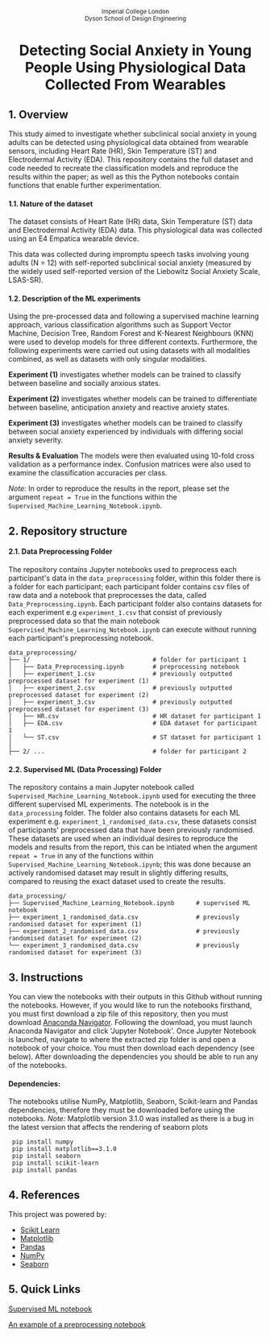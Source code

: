 <p align="center">
	<sub>Imperial College London<br>Dyson School of Design Engineering</sub>
</p>
<h1 align="center">
Detecting Social Anxiety in Young People Using Physiological Data Collected From Wearables
</h1>


## 1. Overview

This study aimed to investigate whether subclinical social anxiety in young adults can be detected using physiological data obtained from wearable sensors, including Heart Rate (HR), Skin Temperature (ST) and Electrodermal Activity (EDA). This repository contains the full dataset and code needed to recreate the classification models and reproduce the results within the paper; as well as this the Python notebooks contain functions that enable further experimentation.

#### 1.1. Nature of the dataset

The dataset consists of Heart Rate (HR) data, Skin Temperature (ST) data and Electrodermal Activity (EDA) data. This physiological data was collected using an E4 Empatica wearable device. 

This data was collected during impromptu speech tasks involving young adults (N = 12) with self-reported subclinical social anxiety (measured by the widely used self-reported version of the Liebowitz Social Anxiety Scale, LSAS-SR). 

#### 1.2. Description of the ML experiments

Using the pre-processed data and following a supervised machine learning approach, various classification algorithms such as Support Vector Machine, Decision Tree, Random Forest and K-Nearest Neighbours (KNN) were used to develop models for three different contexts. Furthermore, the following experiments were carried out using datasets with all modalities combined, as well as datasets with only singular modalities.

__Experiment (1)__ investigates whether models can be trained to classify between baseline and socially anxious states.

__Experiment (2)__ investigates whether models can be trained to differentiate between baseline, anticipation anxiety and reactive anxiety states.

__Experiment (3)__ investigates whether models can be trained to classify between social anxiety experienced by individuals with differing social anxiety severity.

__Results & Evaluation__ The models were then evaluated using 10-fold cross validation as a performance index. Confusion matrices were also used to examine the classification accuracies per class.

_Note:_ In order to reproduce the results in the report, please set the argument `repeat = True` in the functions within the `Supervised_Machine_Learning_Notebook.ipynb`.


## 2. Repository structure

#### 2.1. Data Preprocessing Folder

The repository contains Jupyter notebooks used to preprocess each participant's data in the `data_preprocessing` folder, within this folder there is a folder for each participant; each participant folder contains csv files of raw data and a notebook that preprocesses the data, called `Data_Preprocessing.ipynb`. Each participant folder also contains datasets for each experiment e.g `experiment_1.csv` that consist of previously preprocessed data so that the main notebook `Supervised_Machine_Learning_Notebook.ipynb` can execute without running each participant's preprocessing notebook.

```
data_preprocessing/
├── 1/                                  # folder for participant 1
│   ├── Data_Preprocessing.ipynb        # preprocessing notebook
│   ├── experiment_1.csv                # previously outputted preprocessed dataset for experiment (1)
│   ├── experiment_2.csv                # previously outputted preprocessed dataset for experiment (2)
│   ├── experiment_3.csv                # previously outputted preprocessed dataset for experiment (3)
│   ├── HR.csv                          # HR dataset for participant 1
│   ├── EDA.csv                         # EDA dataset for participant 1
│   └── ST.csv                          # ST dataset for participant 1
│
├── 2/ ...                              # folder for participant 2
```

#### 2.2. Supervised ML (Data Processing) Folder

The repository contains a main Jupyter notebook called `Supervised_Machine_Learning_Notebook.ipynb` used for executing the three different supervised ML experiments. The notebook is in the `data_processing` folder. The folder also contains datasets for each ML experiment e.g. `experiment_1_randomised_data.csv`, these datasets consist of participants' preprocessed data that have been previously randomised. These datasets are used when an individual desires to reproduce the models and results from the report, this can be intiated when the argument `repeat = True` in any of the functions within `Supervised_Machine_Learning_Notebook.ipynb`; this was done because an actively randomised dataset may result in slightly differing results, compared to reusing the exact dataset used to create the results.
```
data_processing/                                  
├── Supervised_Machine_Learning_Notebook.ipynb      # supervised ML notebook
├── experiment_1_randomised_data.csv                # previously randomised dataset for experiment (1)
├── experiment_2_randomised_data.csv                # previously randomised dataset for experiment (2)
└── experiment_3_randomised_data.csv                # previously randomised dataset for experiment (3)   
```

## 3. Instructions

You can view the notebooks with their outputs in this Github without running the notebooks. However, if you would like to run the notebooks firsthand, you must first download a zip file of this repository, then you must download [Anaconda Navigator](https://docs.anaconda.com/anaconda/install/). Following the download, you must launch Anaconda Navigator and click 'Jupyter Notebook'. Once Jupyter Notebook is launched, navigate to where the extracted zip folder is and open a notebook of your choice. You must then download each dependency (see below). After downloading the dependencies you should be able to run any of the notebooks.

#### Dependencies: 
The notebooks utilise NumPy, Matplotlib, Seaborn, Scikit-learn and Pandas dependencies, therefore they must be downloaded before using the notebooks. _Note:_ Matplotlib version 3.1.0 was installed as there is a bug in the latest version that affects the rendering of seaborn plots

```
 pip install numpy
 pip install matplotlib==3.1.0
 pip install seaborn
 pip install scikit-learn
 pip install pandas
```
## 4. References

This project was powered by:

- [Scikit Learn](https://scikit-learn.org/stable/)
- [Matplotlib](https://matplotlib.org/)
- [Pandas](https://pandas.pydata.org/)
- [NumPy](https://numpy.org/)
- [Seaborn](https://seaborn.pydata.org/)

## 5. Quick Links 

<p align="left">
	<a href="https://github.com/rs2416/Detecting_Social_Anxiety/blob/master/data_processing/Supervised_Machine_Learning_Notebook.ipynb">Supervised ML notebook</a>
</p>
<p align="left">
	<a href="https://github.com/rs2416/Detecting_Social_Anxiety/blob/master/data_preprocessing/1/Data_Preprocessing_Notebook.ipynb" target="_blank">An example of a preprocessing notebook</a>
</p>

